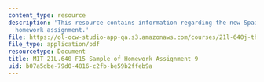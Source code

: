 ```yaml
---
content_type: resource
description: 'This resource contains information regarding the new Spain: Sample of
  homework assignment.'
file: https://ol-ocw-studio-app-qa.s3.amazonaws.com/courses/21l-640j-the-new-spain-1977-present-fall-2015/b07a5dbe79d04816c2fbbe59b2ffeb9a_MIT21L_640JF15_HW9.pdf
file_type: application/pdf
resourcetype: Document
title: MIT 21L.640 F15 Sample of Homework Assignment 9
uid: b07a5dbe-79d0-4816-c2fb-be59b2ffeb9a
---
```

